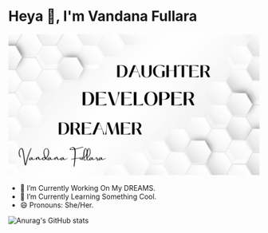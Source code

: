 # Heya 👋, I'm Vandana Fullara
![](https://github.com/vandana3fullara/vandana3fullara/blob/main/DAUGHTER.png)


- 🔭 I’m Currently Working On My DREAMS. 
- 🌱 I’m Currently Learning Something Cool. 
- 😄 Pronouns: She/Her. 
  

  
![Anurag's GitHub stats](https://github-readme-stats.vercel.app/api?username=vandana3fullara&show_icons=true&theme=gruvbox)

